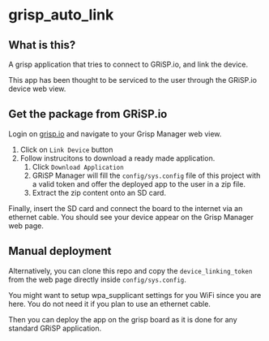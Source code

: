 # grisp_auto_link

## What is this?

A grisp application that tries to connect to GRiSP.io, and link the device.

This app has been thought to be serviced to the user through the GRiSP.io device web view.

## Get the package from GRiSP.io

Login on [grisp.io](https://grisp.io) and navigate to your Grisp Manager web view.

1. Click on `Link Device` button
2. Follow instrucitons to download a ready made application.
   1. Click `Download Application`
   2. GRiSP Manager will fill the `config/sys.config` file of this project with a valid token and offer the deployed app to the user in a zip file.
   3. Extract the zip content onto an SD card.




Finally, insert the SD card and connect the board to the internet via an ethernet cable. You should see your device appear on the Grisp Manager web page.

## Manual deployment

Alternatively, you can clone this repo and copy the `device_linking_token` from the web page directly inside `config/sys.config`.

You might want to setup wpa_supplicant settings for you WiFi since you are here. You do not need it if you plan to use an ethernet cable.

Then you can deploy the app on the grisp board as it is done for any standard GRiSP application.
